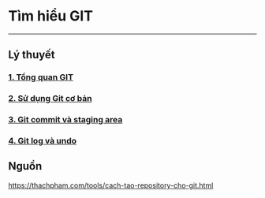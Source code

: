 # Tìm hiểu GIT
---
## Lý thuyết
### [1. Tổng quan GIT](docs/git-overview.md)
### [2. Sử dụng Git cơ bản](docs/git-basic.md)
### [3. Git commit và staging area](docs/git-commit-stagingarea.md)
### [4. Git log và undo](docs/git-log-undo.md)
## Nguồn

https://thachpham.com/tools/cach-tao-repository-cho-git.html
